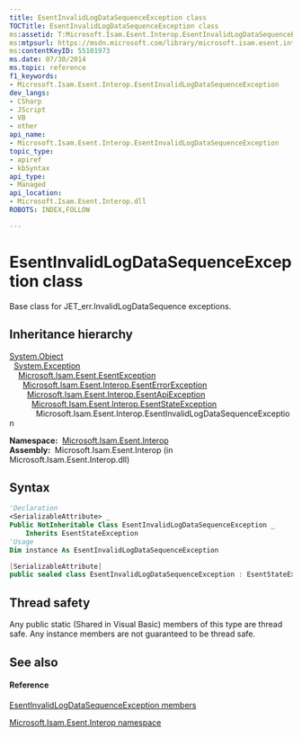 ```yaml
---
title: EsentInvalidLogDataSequenceException class
TOCTitle: EsentInvalidLogDataSequenceException class
ms:assetid: T:Microsoft.Isam.Esent.Interop.EsentInvalidLogDataSequenceException
ms:mtpsurl: https://msdn.microsoft.com/library/microsoft.isam.esent.interop.esentinvalidlogdatasequenceexception(v=EXCHG.10)
ms:contentKeyID: 55101973
ms.date: 07/30/2014
ms.topic: reference
f1_keywords:
- Microsoft.Isam.Esent.Interop.EsentInvalidLogDataSequenceException
dev_langs:
- CSharp
- JScript
- VB
- other
api_name: 
- Microsoft.Isam.Esent.Interop.EsentInvalidLogDataSequenceException
topic_type: 
- apiref
- kbSyntax
api_type: 
- Managed
api_location: 
- Microsoft.Isam.Esent.Interop.dll
ROBOTS: INDEX,FOLLOW

---
```


# EsentInvalidLogDataSequenceException class

Base class for JET_err.InvalidLogDataSequence exceptions.

## Inheritance hierarchy

[System.Object](https://docs.microsoft.com/dotnet/api/system.object?redirectedfrom=MSDN)  
  [System.Exception](https://docs.microsoft.com/dotnet/api/system.exception?redirectedfrom=MSDN)  
    [Microsoft.Isam.Esent.EsentException](dn292088\(v=exchg.10\).md)  
      [Microsoft.Isam.Esent.Interop.EsentErrorException](dn274314\(v=exchg.10\).md)  
        [Microsoft.Isam.Esent.Interop.EsentApiException](dn334231\(v=exchg.10\).md)  
          [Microsoft.Isam.Esent.Interop.EsentStateException](dn334920\(v=exchg.10\).md)  
            Microsoft.Isam.Esent.Interop.EsentInvalidLogDataSequenceException  

**Namespace:**  [Microsoft.Isam.Esent.Interop](hh596136\(v=exchg.10\).md)  
**Assembly:**  Microsoft.Isam.Esent.Interop (in Microsoft.Isam.Esent.Interop.dll)

## Syntax

``` vb
'Declaration
<SerializableAttribute> _
Public NotInheritable Class EsentInvalidLogDataSequenceException _
    Inherits EsentStateException
'Usage
Dim instance As EsentInvalidLogDataSequenceException
```

``` csharp
[SerializableAttribute]
public sealed class EsentInvalidLogDataSequenceException : EsentStateException
```

## Thread safety

Any public static (Shared in Visual Basic) members of this type are thread safe. Any instance members are not guaranteed to be thread safe.

## See also

#### Reference

[EsentInvalidLogDataSequenceException members](dn319542\(v=exchg.10\).md)

[Microsoft.Isam.Esent.Interop namespace](hh596136\(v=exchg.10\).md)

